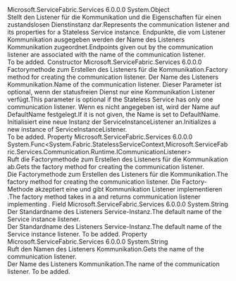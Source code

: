 <Type Name="ServiceInstanceListener" FullName="Microsoft.ServiceFabric.Services.Communication.Runtime.ServiceInstanceListener">
  <TypeSignature Language="C#" Value="public sealed class ServiceInstanceListener" />
  <TypeSignature Language="ILAsm" Value=".class public auto ansi sealed beforefieldinit ServiceInstanceListener extends System.Object" />
  <TypeSignature Language="DocId" Value="T:Microsoft.ServiceFabric.Services.Communication.Runtime.ServiceInstanceListener" />
  <TypeSignature Language="VB.NET" Value="Public NotInheritable Class ServiceInstanceListener" />
  <TypeSignature Language="F#" Value="type ServiceInstanceListener = class" />
  <AssemblyInfo>
    <AssemblyName>Microsoft.ServiceFabric.Services</AssemblyName>
    <AssemblyVersion>6.0.0.0</AssemblyVersion>
  </AssemblyInfo>
  <Base>
    <BaseTypeName>System.Object</BaseTypeName>
  </Base>
  <Interfaces />
  <Docs>
    <summary>
            <span data-ttu-id="4740d-101">Stellt den Listener für die Kommunikation und die Eigenschaften für einen zustandslosen Dienstinstanz dar.</span><span class="sxs-lookup"><span data-stu-id="4740d-101">Represents the communication listener and its properties for a Stateless Service instance.</span></span>
            <span data-ttu-id="4740d-102">Endpunkte, die vom Listener Kommunikation ausgegeben werden der Name des Listeners Kommunikation zugeordnet.</span><span class="sxs-lookup"><span data-stu-id="4740d-102">Endpoints given out by the communication listener are associated with the name of the communication listener.</span></span>
            </summary>
    <remarks>To be added.</remarks>
  </Docs>
  <Members>
    <Member MemberName=".ctor">
      <MemberSignature Language="C#" Value="public ServiceInstanceListener (Func&lt;System.Fabric.StatelessServiceContext,Microsoft.ServiceFabric.Services.Communication.Runtime.ICommunicationListener&gt; createCommunicationListener, string name = &quot;&quot;);" />
      <MemberSignature Language="ILAsm" Value=".method public hidebysig specialname rtspecialname instance void .ctor(class System.Func`2&lt;class System.Fabric.StatelessServiceContext, class Microsoft.ServiceFabric.Services.Communication.Runtime.ICommunicationListener&gt; createCommunicationListener, string name) cil managed" />
      <MemberSignature Language="DocId" Value="M:Microsoft.ServiceFabric.Services.Communication.Runtime.ServiceInstanceListener.#ctor(System.Func{System.Fabric.StatelessServiceContext,Microsoft.ServiceFabric.Services.Communication.Runtime.ICommunicationListener},System.String)" />
      <MemberSignature Language="VB.NET" Value="Public Sub New (createCommunicationListener As Func(Of StatelessServiceContext, ICommunicationListener), Optional name As String = &quot;&quot;)" />
      <MemberSignature Language="F#" Value="new Microsoft.ServiceFabric.Services.Communication.Runtime.ServiceInstanceListener : Func&lt;System.Fabric.StatelessServiceContext, Microsoft.ServiceFabric.Services.Communication.Runtime.ICommunicationListener&gt; * string -&gt; Microsoft.ServiceFabric.Services.Communication.Runtime.ServiceInstanceListener" Usage="new Microsoft.ServiceFabric.Services.Communication.Runtime.ServiceInstanceListener (createCommunicationListener, name)" />
      <MemberType>Constructor</MemberType>
      <AssemblyInfo>
        <AssemblyName>Microsoft.ServiceFabric.Services</AssemblyName>
        <AssemblyVersion>6.0.0.0</AssemblyVersion>
      </AssemblyInfo>
      <Parameters>
        <Parameter Name="createCommunicationListener" Type="System.Func&lt;System.Fabric.StatelessServiceContext,Microsoft.ServiceFabric.Services.Communication.Runtime.ICommunicationListener&gt;" />
        <Parameter Name="name" Type="System.String" />
      </Parameters>
      <Docs>
        <param name="createCommunicationListener"><span data-ttu-id="4740d-103">Factorymethode zum Erstellen des Listeners für die Kommunikation.</span><span class="sxs-lookup"><span data-stu-id="4740d-103">Factory method for creating the communication listener.</span></span></param>
        <param name="name"><span data-ttu-id="4740d-104">Der Name des Listeners Kommunikation.</span><span class="sxs-lookup"><span data-stu-id="4740d-104">Name of the communication listener.</span></span> <span data-ttu-id="4740d-105">Dieser Parameter ist optional, wenn der statusfreien Dienst nur eine Kommunikation Listener verfügt.</span><span class="sxs-lookup"><span data-stu-id="4740d-105">This parameter is optional if the Stateless Service has only one communication listener.</span></span> <span data-ttu-id="4740d-106">Wenn es nicht angegeben ist, wird der Name auf DefaultName festgelegt.</span><span class="sxs-lookup"><span data-stu-id="4740d-106">If it is not given, the Name is set to DefaultName.</span></span></param>
        <summary>
            <span data-ttu-id="4740d-107">Initialisiert eine neue Instanz der ServiceInstanceListener an.</span><span class="sxs-lookup"><span data-stu-id="4740d-107">Initializes a new instance of ServiceInstanceListener.</span></span>
            </summary>
        <remarks>To be added.</remarks>
      </Docs>
    </Member>
    <Member MemberName="CreateCommunicationListener">
      <MemberSignature Language="C#" Value="public Func&lt;System.Fabric.StatelessServiceContext,Microsoft.ServiceFabric.Services.Communication.Runtime.ICommunicationListener&gt; CreateCommunicationListener { get; }" />
      <MemberSignature Language="ILAsm" Value=".property instance class System.Func`2&lt;class System.Fabric.StatelessServiceContext, class Microsoft.ServiceFabric.Services.Communication.Runtime.ICommunicationListener&gt; CreateCommunicationListener" />
      <MemberSignature Language="DocId" Value="P:Microsoft.ServiceFabric.Services.Communication.Runtime.ServiceInstanceListener.CreateCommunicationListener" />
      <MemberSignature Language="VB.NET" Value="Public ReadOnly Property CreateCommunicationListener As Func(Of StatelessServiceContext, ICommunicationListener)" />
      <MemberSignature Language="F#" Value="member this.CreateCommunicationListener : Func&lt;System.Fabric.StatelessServiceContext, Microsoft.ServiceFabric.Services.Communication.Runtime.ICommunicationListener&gt;" Usage="Microsoft.ServiceFabric.Services.Communication.Runtime.ServiceInstanceListener.CreateCommunicationListener" />
      <MemberType>Property</MemberType>
      <AssemblyInfo>
        <AssemblyName>Microsoft.ServiceFabric.Services</AssemblyName>
        <AssemblyVersion>6.0.0.0</AssemblyVersion>
      </AssemblyInfo>
      <ReturnValue>
        <ReturnType>System.Func&lt;System.Fabric.StatelessServiceContext,Microsoft.ServiceFabric.Services.Communication.Runtime.ICommunicationListener&gt;</ReturnType>
      </ReturnValue>
      <Docs>
        <summary>
          <para><span data-ttu-id="4740d-108">Ruft die Factorymethode zum Erstellen des Listeners für die Kommunikation ab.</span><span class="sxs-lookup"><span data-stu-id="4740d-108">Gets the factory method for creating the communication listener.</span></span></para>
        </summary>
        <value>
          <para><span data-ttu-id="4740d-109">Die Factorymethode zum Erstellen des Listeners für die Kommunikation.</span><span class="sxs-lookup"><span data-stu-id="4740d-109">The factory method for creating the communication listener.</span></span></para>
        </value>
        <remarks>
          <para><span data-ttu-id="4740d-110">Die Factory-Methode akzeptiert eine <see cref="T:System.Fabric.StatelessServiceContext" /> und gibt Kommunikation Listener implementieren <see cref="T:Microsoft.ServiceFabric.Services.Communication.Runtime.ICommunicationListener" />.</span><span class="sxs-lookup"><span data-stu-id="4740d-110">The factory method takes in a <see cref="T:System.Fabric.StatelessServiceContext" /> and returns communication listener implementing <see cref="T:Microsoft.ServiceFabric.Services.Communication.Runtime.ICommunicationListener" />.</span></span></para>
        </remarks>
      </Docs>
    </Member>
    <Member MemberName="DefaultName">
      <MemberSignature Language="C#" Value="public const string DefaultName;" />
      <MemberSignature Language="ILAsm" Value=".field public static literal string DefaultName" />
      <MemberSignature Language="DocId" Value="F:Microsoft.ServiceFabric.Services.Communication.Runtime.ServiceInstanceListener.DefaultName" />
      <MemberSignature Language="VB.NET" Value="Public Const DefaultName As String " />
      <MemberSignature Language="F#" Value="val mutable DefaultName : string" Usage="Microsoft.ServiceFabric.Services.Communication.Runtime.ServiceInstanceListener.DefaultName" />
      <MemberType>Field</MemberType>
      <AssemblyInfo>
        <AssemblyName>Microsoft.ServiceFabric.Services</AssemblyName>
        <AssemblyVersion>6.0.0.0</AssemblyVersion>
      </AssemblyInfo>
      <ReturnValue>
        <ReturnType>System.String</ReturnType>
      </ReturnValue>
      <Docs>
        <summary>
          <para><span data-ttu-id="4740d-111">Der Standardname des Listeners Service-Instanz.</span><span class="sxs-lookup"><span data-stu-id="4740d-111">The default name of the Service instance listener.</span></span></para>
        </summary>
        <returns>
          <para><span data-ttu-id="4740d-112">Der Standardname des Listeners Service-Instanz.</span><span class="sxs-lookup"><span data-stu-id="4740d-112">The default name of the Service instance listener.</span></span></para>
        </returns>
        <remarks>To be added.</remarks>
      </Docs>
    </Member>
    <Member MemberName="Name">
      <MemberSignature Language="C#" Value="public string Name { get; }" />
      <MemberSignature Language="ILAsm" Value=".property instance string Name" />
      <MemberSignature Language="DocId" Value="P:Microsoft.ServiceFabric.Services.Communication.Runtime.ServiceInstanceListener.Name" />
      <MemberSignature Language="VB.NET" Value="Public ReadOnly Property Name As String" />
      <MemberSignature Language="F#" Value="member this.Name : string" Usage="Microsoft.ServiceFabric.Services.Communication.Runtime.ServiceInstanceListener.Name" />
      <MemberType>Property</MemberType>
      <AssemblyInfo>
        <AssemblyName>Microsoft.ServiceFabric.Services</AssemblyName>
        <AssemblyVersion>6.0.0.0</AssemblyVersion>
      </AssemblyInfo>
      <ReturnValue>
        <ReturnType>System.String</ReturnType>
      </ReturnValue>
      <Docs>
        <summary>
          <para><span data-ttu-id="4740d-113">Ruft den Namen des Listeners Kommunikation.</span><span class="sxs-lookup"><span data-stu-id="4740d-113">Gets the name of the communication listener.</span></span></para>
        </summary>
        <value>
          <para><span data-ttu-id="4740d-114">Der Name des Listeners Kommunikation.</span><span class="sxs-lookup"><span data-stu-id="4740d-114">The name of the communication listener.</span></span></para>
        </value>
        <remarks>To be added.</remarks>
      </Docs>
    </Member>
  </Members>
</Type>